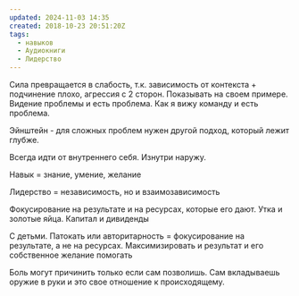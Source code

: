 ```yaml
---
updated: 2024-11-03 14:35
created: 2018-10-23 20:51:20Z
tags:
  - навыков
  - Аудиокниги
  - Лидерство
---
```


Сила превращается в слабость, т.к. зависимость от контекста + подчинение плохо, агрессия с 2 сторон. Показывать на своем примере. Видение проблемы и есть проблема. Как я вижу команду и есть проблема.

Эйнштейн - для сложных проблем нужен другой подход, который лежит глубже.

Всегда идти от внутреннего себя. Изнутри наружу.

Навык = знание, умение, желание

Лидерство = независимость, но и взаимозависимость

Фокусирование на результате и на ресурсах, которые его дают. Утка и золотые яйца. Капитал и дивиденды

С детьми. Патокать или авторитарность = фокусирование на результате, а не на ресурсах. Максимизировать и результат и его собственное желание помогать

Боль могут причинить только если сам позволишь. Сам вкладываешь оружие в руки и это свое отношение к происходящему.